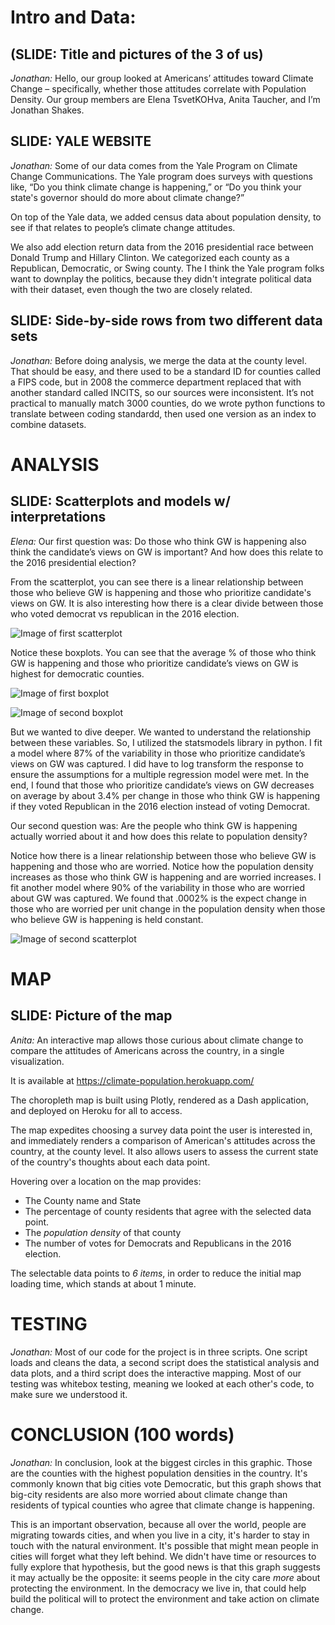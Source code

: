 # Intro and Data:
## (SLIDE: Title and pictures of the 3 of us)
*Jonathan:* Hello, our group looked at Americans’ attitudes toward Climate Change – specifically, whether those attitudes correlate with Population Density.  Our group members are Elena TsvetKOHva, Anita Taucher, and I’m Jonathan Shakes.

## SLIDE: YALE WEBSITE
*Jonathan:* Some of our data comes from the Yale Program on Climate Change Communications. The Yale program does surveys with questions like, “Do you think climate change is happening,” or “Do you think your state's governor should do more about climate change?” 

On top of the Yale data, we added census data about population density, to see if that relates to people’s climate change attitudes.

We also add election return data from the 2016 presidential race between Donald Trump and Hillary Clinton. We categorized each county as a Republican, Democratic, or Swing county. The I think the Yale program folks want to downplay the politics, because they didn't integrate political data with their dataset, even though the two are closely related. 

## SLIDE: Side-by-side rows from two different data sets
*Jonathan:* Before doing analysis, we merge the data at the county level. That should be easy, and there used to be a standard ID for counties called a FIPS code, but in 2008 the commerce department replaced that with another standard called INCITS, so our sources were inconsistent. It’s not practical to manually match 3000 counties, do we wrote python functions to translate between coding standardd, then used one version as an index to combine datasets.


# ANALYSIS
## SLIDE: Scatterplots and models w/ interpretations

*Elena:* Our first question was: Do those who think GW is happening also think the candidate’s views on GW is important? And how does this relate to the 2016 presidential election?

From the scatterplot, you can see there is a linear relationship between those who believe GW is happening and those who prioritize candidate's views on GW. It is also interesting how there is a clear divide between those who voted democrat vs republican in the 2016 election.  

![Image of first scatterplot](https://raw.githubusercontent.com/eltsvetk/CS5010_Project/main/scatterplot_CC_Political_Affiliation.png)

Notice these boxplots. You can see that the average % of those who think GW is happening and those who prioritize candidate’s views on GW is highest for democratic counties.

![Image of first boxplot](https://raw.githubusercontent.com/eltsvetk/CS5010_Project/main/boxplot1.png)

![Image of second boxplot](https://raw.githubusercontent.com/eltsvetk/CS5010_Project/main/boxplot2.png)

But we wanted to dive deeper. We wanted to understand the relationship between these variables. So, I utilized the statsmodels library in python. I fit a model where 87% of the variability in those who prioritize candidate’s views on GW was captured. I did have to log transform the response to ensure the assumptions for a multiple regression model were met. In the end, I found that those who prioritize candidate’s views on GW decreases on average by about 3.4% per change in those who think GW is happening if they voted Republican in the 2016 election instead of voting Democrat. 

Our second question was: Are the people who think GW is happening actually worried about it and how does this relate to population density?

Notice how there is a linear relationship between those who believe GW is happening and those who are worried. Notice how the population density increases as those who think GW is happening and are worried increases. I fit another model where 90% of the variability in those who are worried about GW was captured. We found that .0002% is the expect change in those who are worried per unit change in the population density when those who believe GW is happening is held constant. 

![Image of second scatterplot](https://raw.githubusercontent.com/eltsvetk/CS5010_Project/main/scatterplot_CC_PopDensity.png)

# MAP
## SLIDE: Picture of the map

*Anita:* An interactive map allows those curious about climate change to compare the attitudes of Americans across the country, in a single visualization.

It is available at https://climate-population.herokuapp.com/

The choropleth map is built using Plotly, rendered as a Dash application, and deployed on Heroku for all to access.

The map expedites choosing a survey data point the user is interested in, and immediately renders a comparison of American's attitudes across the country, at the county level.  It also allows users to assess the current state of the country's thoughts about each data point.

Hovering over a location on the map provides: 
*	The County name and State
*	The percentage of county residents that agree with the selected data point.
*	The *population density* of that county
*	The number of votes for Democrats and Republicans in the 2016 election.  

The selectable data points to _6 items_, in order to reduce the initial map loading time, which stands at about 1 minute.



# TESTING 
*Jonathan:* Most of our code for the project is in three scripts. One script loads and cleans the data, a second script does the statistical analysis and data plots, and a third script does the interactive mapping. Most of our testing was whitebox testing, meaning we looked at each other's code, to make sure we understood it. 

# CONCLUSION (100 words)
*Jonathan:* In conclusion, look at the biggest circles in this graphic.  Those are the counties with the highest population densities in the country.  It's commonly known that big cities vote Democratic, but this graph shows that big-city residents are also more worried about climate change than residents of typical counties who agree that climate change is happening.
 
This is an important observation, because all over the world, people are migrating towards cities, and when you live in a city, it's harder to stay in touch with the natural environment. It's possible that might mean people in cities will forget what they left behind.  We didn't have time or resources to fully explore that hypothesis, but the good news is that this graph suggests it may actually be the opposite: it seems people in the city care *more* about protecting the environment. In the democracy we live in, that could help build the political will to protect the environment and take action on climate change.

